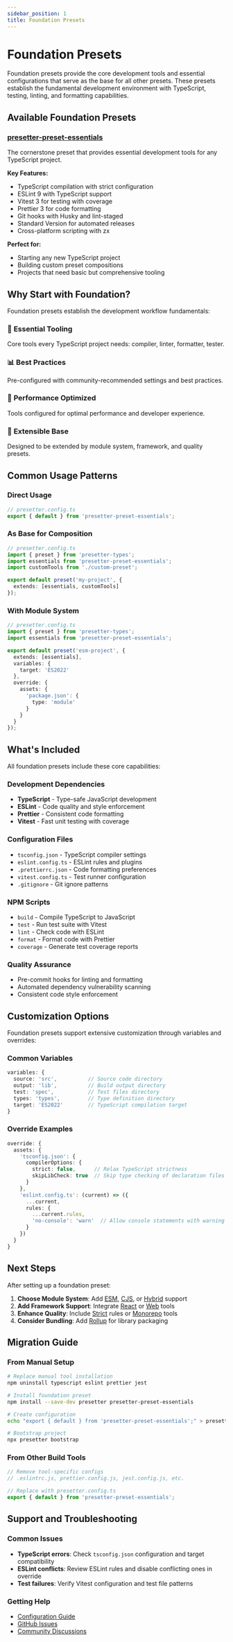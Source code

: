 ```yaml
---
sidebar_position: 1
title: Foundation Presets
---
```


# Foundation Presets

Foundation presets provide the core development tools and essential configurations that serve as the base for all other presets. These presets establish the fundamental development environment with TypeScript, testing, linting, and formatting capabilities.

## Available Foundation Presets

### [presetter-preset-essentials](./essentials)

The cornerstone preset that provides essential development tools for any TypeScript project.

**Key Features:**
- TypeScript compilation with strict configuration
- ESLint 9 with TypeScript support
- Vitest 3 for testing with coverage
- Prettier 3 for code formatting
- Git hooks with Husky and lint-staged
- Standard Version for automated releases
- Cross-platform scripting with zx

**Perfect for:**
- Starting any new TypeScript project
- Building custom preset compositions
- Projects that need basic but comprehensive tooling

## Why Start with Foundation?

Foundation presets establish the development workflow fundamentals:

### 🔧 **Essential Tooling**
Core tools every TypeScript project needs: compiler, linter, formatter, tester.

### 📊 **Best Practices**
Pre-configured with community-recommended settings and best practices.

### 🚀 **Performance Optimized**
Tools configured for optimal performance and developer experience.

### 🔗 **Extensible Base**
Designed to be extended by module system, framework, and quality presets.

## Common Usage Patterns

### Direct Usage
```typescript
// presetter.config.ts
export { default } from 'presetter-preset-essentials';
```

### As Base for Composition
```typescript
// presetter.config.ts
import { preset } from 'presetter-types';
import essentials from 'presetter-preset-essentials';
import customTools from './custom-preset';

export default preset('my-project', {
  extends: [essentials, customTools]
});
```

### With Module System
```typescript
// presetter.config.ts
import { preset } from 'presetter-types';
import essentials from 'presetter-preset-essentials';

export default preset('esm-project', {
  extends: [essentials],
  variables: {
    target: 'ES2022'
  },
  override: {
    assets: {
      'package.json': {
        type: 'module'
      }
    }
  }
});
```

## What's Included

All foundation presets include these core capabilities:

### Development Dependencies
- **TypeScript** - Type-safe JavaScript development
- **ESLint** - Code quality and style enforcement
- **Prettier** - Consistent code formatting
- **Vitest** - Fast unit testing with coverage

### Configuration Files
- `tsconfig.json` - TypeScript compiler settings
- `eslint.config.ts` - ESLint rules and plugins
- `.prettierrc.json` - Code formatting preferences
- `vitest.config.ts` - Test runner configuration
- `.gitignore` - Git ignore patterns

### NPM Scripts
- `build` - Compile TypeScript to JavaScript
- `test` - Run test suite with Vitest
- `lint` - Check code with ESLint
- `format` - Format code with Prettier
- `coverage` - Generate test coverage reports

### Quality Assurance
- Pre-commit hooks for linting and formatting
- Automated dependency vulnerability scanning
- Consistent code style enforcement

## Customization Options

Foundation presets support extensive customization through variables and overrides:

### Common Variables
```typescript
variables: {
  source: 'src',          // Source code directory
  output: 'lib',          // Build output directory
  test: 'spec',           // Test files directory
  types: 'types',         // Type definition directory
  target: 'ES2022'        // TypeScript compilation target
}
```

### Override Examples
```typescript
override: {
  assets: {
    'tsconfig.json': {
      compilerOptions: {
        strict: false,      // Relax TypeScript strictness
        skipLibCheck: true  // Skip type checking of declaration files
      }
    },
    'eslint.config.ts': (current) => ({
      ...current,
      rules: {
        ...current.rules,
        'no-console': 'warn'  // Allow console statements with warning
      }
    })
  }
}
```

## Next Steps

After setting up a foundation preset:

1. **Choose Module System**: Add [ESM](../module-systems/esm), [CJS](../module-systems/cjs), or [Hybrid](../module-systems/hybrid) support
2. **Add Framework Support**: Integrate [React](../frameworks/react) or [Web](../frameworks/web) tools
3. **Enhance Quality**: Include [Strict](../quality/strict) rules or [Monorepo](../quality/monorepo) tools
4. **Consider Bundling**: Add [Rollup](../bundling/rollup) for library packaging

## Migration Guide

### From Manual Setup
```bash
# Replace manual tool installation
npm uninstall typescript eslint prettier jest

# Install foundation preset
npm install --save-dev presetter presetter-preset-essentials

# Create configuration
echo "export { default } from 'presetter-preset-essentials';" > presetter.config.ts

# Bootstrap project
npx presetter bootstrap
```

### From Other Build Tools
```typescript
// Remove tool-specific configs
// .eslintrc.js, prettier.config.js, jest.config.js, etc.

// Replace with presetter.config.ts
export { default } from 'presetter-preset-essentials';
```

## Support and Troubleshooting

### Common Issues
- **TypeScript errors**: Check `tsconfig.json` configuration and target compatibility
- **ESLint conflicts**: Review ESLint rules and disable conflicting ones in override
- **Test failures**: Verify Vitest configuration and test file patterns

### Getting Help
- [Configuration Guide](/docs/introduction/configuration)
- [GitHub Issues](https://github.com/alvis/presetter/issues)
- [Community Discussions](https://github.com/alvis/presetter/discussions)